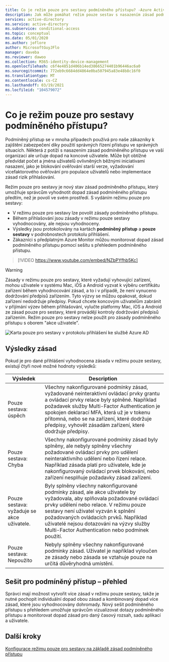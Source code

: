 ```yaml
---
title: Co je režim pouze pro sestavy podmíněného přístupu? -Azure Active Directory
description: Jak může pomáhat režim pouze sestav s nasazením zásad podmíněného přístupu
services: active-directory
ms.service: active-directory
ms.subservice: conditional-access
ms.topic: conceptual
ms.date: 05/01/2020
ms.author: joflore
author: MicrosoftGuyJFlo
manager: daveba
ms.reviewer: dawoo
ms.collection: M365-identity-device-management
ms.openlocfilehash: c6f4e4851d406b14ed38665274401b96446ac6a0
ms.sourcegitcommit: 772eb9c6684dd4864e0ba507945a83e48b8c16f0
ms.translationtype: MT
ms.contentlocale: cs-CZ
ms.lasthandoff: 03/19/2021
ms.locfileid: "104579072"
---
```

# <a name="what-is-conditional-access-report-only-mode"></a>Co je režim pouze pro sestavy podmíněného přístupu?

Podmíněný přístup se v mnoha případech používá pro naše zákazníky k zajištění zabezpečení díky použití správných řízení přístupu ve správných situacích. Některá z potíží s nasazením zásad podmíněného přístupu ve vaší organizaci ale určuje dopad na koncové uživatele. Může být obtížné předvídat počet a jména uživatelů ovlivněných běžnými iniciativami nasazení, jako je blokování ověřování starší verze, vyžadování vícefaktorového ověřování pro populace uživatelů nebo implementace zásad rizik přihlašování. 

Režim pouze pro sestavy je nový stav zásad podmíněného přístupu, který umožňuje správcům vyhodnotit dopad zásad podmíněného přístupu předtím, než je povolí ve svém prostředí.  S vydáním režimu pouze pro sestavy:

- V režimu pouze pro sestavy lze povolit zásady podmíněného přístupu.
- Během přihlašování jsou zásady v režimu pouze sestavy vyhodnocovány, ale nejsou vyhodnoceny.
- Výsledky jsou protokolovány na kartách **podmíněný přístup** a **pouze sestavy** v podrobnostech protokolu přihlášení.
- Zákazníci s předplatným Azure Monitor můžou monitorovat dopad zásad podmíněného přístupu pomocí sešitu s přehledem podmíněného přístupu.

> [!VIDEO https://www.youtube.com/embed/NZbPYfhb5Kc]

> [!WARNING]
> Zásady v režimu pouze pro sestavy, které vyžadují vyhovující zařízení, mohou uživatele v systému Mac, iOS a Android vyzvat k výběru certifikátu zařízení během vyhodnocování zásad, a to i v případě, že není vynuceno dodržování předpisů zařízením. Tyto výzvy se můžou opakovat, dokud zařízení nedodržuje předpisy. Pokud chcete koncovým uživatelům zabránit v přijímání výzev během přihlašování, vylučte platformy Mac, iOS a Android ze zásad pouze pro sestavy, které provádějí kontroly dodržování předpisů zařízením. Režim pouze pro sestavy nelze použít pro zásady podmíněného přístupu s oborem "akce uživatele".

![Karta pouze pro sestavy v protokolu přihlášení ke službě Azure AD](./media/concept-conditional-access-report-only/report-only-detail-in-sign-in-log.png)

## <a name="policy-results"></a>Výsledky zásad

Pokud je pro dané přihlášení vyhodnocena zásada v režimu pouze sestavy, existují čtyři nové možné hodnoty výsledků:

| Výsledek | Description |
| --- | --- |
| Pouze sestava: úspěch | Všechny nakonfigurované podmínky zásad, vyžadované neinteraktivní ovládací prvky grantu a ovládací prvky relace byly splněné. Například požadavek služby Multi-Factor Authentication je spokojen deklarací MFA, která už je v tokenu přítomná, nebo se na zařízení, které dodržuje předpisy, vyhovět zásadám zařízení, které dodržuje předpisy. |
| Pouze sestava: Chyba | Všechny nakonfigurované podmínky zásad byly splněny, ale nebyly splněny všechny požadované ovládací prvky pro udělení neinteraktivního udělení nebo řízení relace. Například zásada platí pro uživatele, kde je nakonfigurovaný ovládací prvek blokování, nebo zařízení nesplňuje požadavky zásad zařízení. |
| Pouze sestava: vyžaduje se akce uživatele. | Byly splněny všechny nakonfigurované podmínky zásad, ale akce uživatele by vyžadovala, aby splňovala požadované ovládací prvky udělení nebo relace. V režimu pouze sestavy není uživatel vyzván k splnění požadovaných ovládacích prvků. Například uživatelé nejsou dotazováni na výzvy služby Multi-Factor Authentication nebo podmínek použití.   |
| Pouze sestava: Nepoužito | Nebyly splněny všechny nakonfigurované podmínky zásad. Uživatel je například vyloučen ze zásady nebo zásada se vztahuje pouze na určitá důvěryhodná umístění. |

## <a name="conditional-access-insights-workbook"></a>Sešit pro podmíněný přístup – přehled

Správci mají možnost vytvořit více zásad v režimu pouze sestavy, takže je nutné pochopit individuální dopad obou zásad a kombinovaný dopad více zásad, které jsou vyhodnocovány dohromady. Nový sešit podmíněného přístupu s přehledem umožňuje správcům vizualizovat dotazy podmíněného přístupu a monitorovat dopad zásad pro daný časový rozsah, sadu aplikací a uživatele. 
 
## <a name="next-steps"></a>Další kroky

[Konfigurace režimu pouze pro sestavy na základě zásad podmíněného přístupu](howto-conditional-access-insights-reporting.md)
